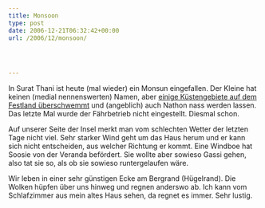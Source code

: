 ```yaml
---
title: Monsoon
type: post
date: 2006-12-21T06:32:42+00:00
url: /2006/12/monsoon/




---
```

In Surat Thani ist heute (mal wieder) ein Monsun eingefallen. Der Kleine hat keinen (medial nennenswerten) Namen, aber [einige Küstengebiete auf dem Festland überschwemmt][1] und (angeblich) auch Nathon nass werden lassen. Das letzte Mal wurde der Fährbetrieb nicht eingestellt. Diesmal schon.

Auf unserer Seite der Insel merkt man vom schlechten Wetter der letzten Tage nicht viel. Sehr starker Wind geht um das Haus herum und er kann sich nicht entscheiden, aus welcher Richtung er kommt. Eine Windboe hat Soosie von der Veranda befördert. Sie wollte aber sowieso Gassi gehen, also tat sie so, als ob sie sowieso runtergelaufen wäre.

Wir leben in einer sehr günstigen Ecke am Bergrand (Hügelrand). Die Wolken hüpfen über uns hinweg und regnen anderswo ab. Ich kann vom Schlafzimmer aus mein altes Haus sehen, da regnet es immer. Sehr lustig.

 [1]: http://www.nationmultimedia.com/2006/12/21/headlines/headlines_30022190.php
